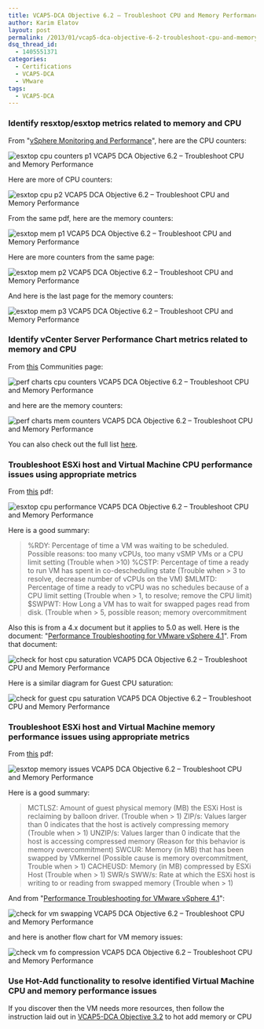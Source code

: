 ```yaml
---
title: VCAP5-DCA Objective 6.2 – Troubleshoot CPU and Memory Performance
author: Karim Elatov
layout: post
permalink: /2013/01/vcap5-dca-objective-6-2-troubleshoot-cpu-and-memory-performance/
dsq_thread_id:
  - 1405551371
categories:
  - Certifications
  - VCAP5-DCA
  - VMware
tags:
  - VCAP5-DCA
---
```

### Identify resxtop/esxtop metrics related to memory and CPU

From "[vSphere Monitoring and Performance](http://pubs.vmware.com/vsphere-50/topic/com.vmware.ICbase/PDF/vsphere-esxi-vcenter-server-501-monitoring-performance-guide.pdf)", here are the CPU counters:

![esxtop cpu counters p1 VCAP5 DCA Objective 6.2 – Troubleshoot CPU and Memory Performance ](http://assets.virtuallyhyper.com/2012-12-esxtop_cpu_counters_p1.png)

Here are more of CPU counters:

![esxtop cpu p2 VCAP5 DCA Objective 6.2 – Troubleshoot CPU and Memory Performance ](http://assets.virtuallyhyper.com/2012-12-esxtop_cpu_p2.png)

From the same pdf, here are the memory counters:

![esxtop mem p1 VCAP5 DCA Objective 6.2 – Troubleshoot CPU and Memory Performance ](http://assets.virtuallyhyper.com/2012-12-esxtop_mem_p1.png)

Here are more counters from the same page:

![esxtop mem p2 VCAP5 DCA Objective 6.2 – Troubleshoot CPU and Memory Performance ](http://assets.virtuallyhyper.com/2012-12-esxtop_mem_p2.png)

And here is the last page for the memory counters:

![esxtop mem p3 VCAP5 DCA Objective 6.2 – Troubleshoot CPU and Memory Performance ](http://assets.virtuallyhyper.com/2012-12-esxtop_mem_p3.png)

### Identify vCenter Server Performance Chart metrics related to memory and CPU

From [this](http://communities.vmware.com/docs/DOC-5600) Communities page:

![perf charts cpu counters VCAP5 DCA Objective 6.2 – Troubleshoot CPU and Memory Performance ](http://assets.virtuallyhyper.com/2012-12-perf_charts_cpu_counters.png)

and here are the memory counters:

![perf charts mem counters VCAP5 DCA Objective 6.2 – Troubleshoot CPU and Memory Performance ](http://assets.virtuallyhyper.com/2012-12-perf_charts_mem_counters.png)

You can also check out the full list [here](http://pubs.vmware.com/vsphere-50/index.jsp?topic=/com.vmware.wssdk.apiref.doc_50/right-pane.html).

### Troubleshoot ESXi host and Virtual Machine CPU performance issues using appropriate metrics

From [this](http://www.vmworld.net/wp-content/uploads/2012/05/Esxtop_Troubleshooting_eng.pdf) pdf:

![esxtop cpu performance VCAP5 DCA Objective 6.2 – Troubleshoot CPU and Memory Performance ](http://assets.virtuallyhyper.com/2012-12-esxtop_cpu_performance.png)

Here is a good summary:

> %RDY: Percentage of time a VM was waiting to be scheduled. Possible reasons: too many vCPUs, too many vSMP VMs or a CPU limit setting (Trouble when >10)
> %CSTP: Percentage of time a ready to run VM has spent in co-descheduling state (Trouble when > 3 to resolve, decrease number of vCPUs on the VM)
> $MLMTD: Percentage of time a ready to vCPU was no schedules because of a CPU limit setting (Trouble when > 1, to resolve; remove the CPU limit)
> $SWPWT: How Long a VM has to wait for swapped pages read from disk. (Trouble when > 5, possible reason; memory overcommitment

Also this is from a 4.x document but it applies to 5.0 as well. Here is the document: "[Performance Troubleshooting for VMware vSphere 4.1](http://communities.vmware.com/servlet/JiveServlet/previewBody/14905-102-2-17952/vsphere41-performance-troubleshooting.pdf)". From that document:

![check for host cpu saturation VCAP5 DCA Objective 6.2 – Troubleshoot CPU and Memory Performance ](http://assets.virtuallyhyper.com/2012-12-check_for_host_cpu_saturation.png)

Here is a similar diagram for Guest CPU saturation:

![check for guest cpu saturation VCAP5 DCA Objective 6.2 – Troubleshoot CPU and Memory Performance ](http://assets.virtuallyhyper.com/2012-12-check_for_guest_cpu_saturation.png)

### Troubleshoot ESXi host and Virtual Machine memory performance issues using appropriate metrics

From [this](http://www.vmworld.net/wp-content/uploads/2012/05/Esxtop_Troubleshooting_eng.pdf) pdf:

![esxtop memory issues VCAP5 DCA Objective 6.2 – Troubleshoot CPU and Memory Performance ](http://assets.virtuallyhyper.com/2012-12-esxtop_memory_issues.png)

Here is a good summary:

> MCTLSZ: Amount of guest physical memory (MB) the ESXi Host is reclaiming by balloon driver. (Trouble when > 1)
> ZIP/s: Values larger than 0 indicates that the host is actively compressing memory (Trouble when > 1)
> UNZIP/s: Values larger than 0 indicate that the host is accessing compressed memory (Reason for this behavior is memory overcommitment)
> SWCUR: Memory (in MB) that has been swapped by VMkernel (Possible cause is memory overcommitment, Trouble when > 1)
> CACHEUSD: Memory (in MB) compressed by ESXi Host (Trouble when > 1)
> SWR/s SWW/s: Rate at which the ESXi host is writing to or reading from swapped memory (Trouble when > 1)

And from "[Performance Troubleshooting for VMware vSphere 4.1](http://communities.vmware.com/servlet/JiveServlet/previewBody/14905-102-2-17952/vsphere41-performance-troubleshooting.pdf)":

![check for vm swapping VCAP5 DCA Objective 6.2 – Troubleshoot CPU and Memory Performance ](http://assets.virtuallyhyper.com/2012-12-check_for_vm_swapping.png)

and here is another flow chart for VM memory issues:

![check vm fo compression VCAP5 DCA Objective 6.2 – Troubleshoot CPU and Memory Performance ](http://assets.virtuallyhyper.com/2012-12-check_vm_fo_compression.png)

### Use Hot-Add functionality to resolve identified Virtual Machine CPU and memory performance issues

If you discover then the VM needs more resources, then follow the instruction laid out in [VCAP5-DCA Objective 3.2](/2012/11/vcap5-dca-objective-3-2-optimize-virtual-machine-resources/) to hot add memory or CPU

